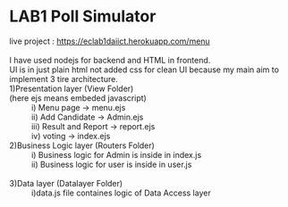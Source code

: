 # LAB1 Poll Simulator <br />
live project : https://eclab1daiict.herokuapp.com/menu <br />
<br />
I have used nodejs for backend and HTML in frontend.<br />
UI is in just plain html not added css for clean UI because my main aim to implement 3 tire architecture.<br />
1)Presentation layer (View Folder)<br />
     (here ejs means embeded javascript)<br />
         &nbsp; &nbsp; &nbsp; &nbsp; &nbsp;  i)   Menu page -> menu.ejs<br />
          &nbsp; &nbsp; &nbsp; &nbsp; &nbsp; ii)  Add Candidate -> Admin.ejs<br />
          &nbsp; &nbsp; &nbsp; &nbsp; &nbsp; iii) Result and Report -> report.ejs <br /> 
          &nbsp; &nbsp; &nbsp; &nbsp; &nbsp; iv)  voting -> index.ejs <br />
2)Business Logic layer (Routers Folder)<br />
          &nbsp; &nbsp; &nbsp; &nbsp; &nbsp; i) Business logic for Admin is inside in index.js<br />
          &nbsp; &nbsp; &nbsp; &nbsp; &nbsp; ii) Business logic for user is inside in user.js <br />  
3)Data layer (Datalayer Folder)<br />
          &nbsp; &nbsp; &nbsp; &nbsp; &nbsp; i)data.js file containes logic of Data Access layer<br />



